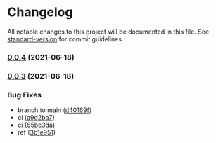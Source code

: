 # Changelog

All notable changes to this project will be documented in this file. See [standard-version](https://github.com/conventional-changelog/standard-version) for commit guidelines.

### [0.0.4](https://github.com/biglemontree/react-usefull-hooks/compare/v0.0.3...v0.0.4) (2021-06-18)

### [0.0.3](https://github.com/biglemontree/react-usefull-hooks/compare/v0.0.2...v0.0.3) (2021-06-18)

### Bug Fixes

- branch to main ([d40169f](https://github.com/biglemontree/react-usefull-hooks/commit/d40169f91bbc05340e6b459c9e91b3099aece28d))
- ci ([a9d2ba7](https://github.com/biglemontree/react-usefull-hooks/commit/a9d2ba7f219048aa47197f3f9729e1a0232deeed))
- ci ([65bc3da](https://github.com/biglemontree/react-usefull-hooks/commit/65bc3da0cc59862524f2691caeaaa487f92427bd))
- ref ([3b1e951](https://github.com/biglemontree/react-usefull-hooks/commit/3b1e951598a02a82a13cc89949cee17c0aed3ea6))

